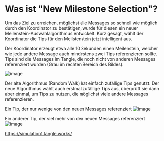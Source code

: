 <!--
---article_info
title: Was ist "New Milestone Selection"?
author: [author_1]
reviews: [Doenermaker, CrashOverride]
---
-->

# Was ist "New Milestone Selection"?

Um das Ziel zu erreichen, möglichst alle Messages so schnell wie möglich durch den Koordinator zu bestätigen, wurde für diesen ein neuer Meilenstein-Auswahlalgorithmus entwickelt.
Kurz gesagt, wählt der Koordinator die Tips für den Meilstenstein jetzt intelligent aus.

Der Koordinator erzeugt etwa alle 10 Sekunden einen Meilenstein, welcher wie jede andere Message auch mindestens zwei Tips referenzieren sollte. Tips sind die Messages im Tangle, die noch nicht von anderen Messages referenziert wurden (Grau im rechten Bereich des Bildes).

![image](https://user-images.githubusercontent.com/46689931/120787374-917daf00-c52f-11eb-8355-7da504ad060b.png)

Der alte Algorithmus (Random Walk) hat einfach zufällige Tips genutzt. Der neue Algorithmus wählt auch erstmal zufällige Tips aus, überprüft sie dann aber einmal, um Tips zu nutzen, die möglichst viele andere Messages referenzieren. 

Ein Tip, der nur wenige von den neuen Messages referenziert
![image](https://user-images.githubusercontent.com/46689931/120787460-ac502380-c52f-11eb-8fe4-aaf391f3ecba.png)

Ein anderer Tip, der viel mehr von den neuen Messages referenziert
![image](https://user-images.githubusercontent.com/46689931/120787563-c984f200-c52f-11eb-9dc7-a2ee12ca5201.png)


https://simulation1.tangle.works/



